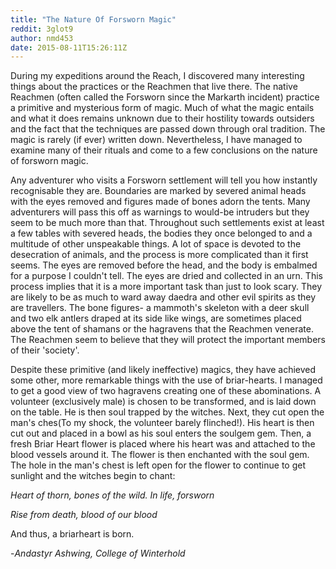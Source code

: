 ```yaml
---
title: "The Nature Of Forsworn Magic"
reddit: 3glot9
author: nmd453
date: 2015-08-11T15:26:11Z
---
```


During my expeditions around the Reach, I discovered many interesting things about the practices or the Reachmen that live there.
The native Reachmen (often called the Forsworn since the Markarth incident) practice a primitive and mysterious form of magic. Much of what the magic entails and what it does remains unknown due to their hostility towards outsiders and the fact that the techniques are passed down through oral tradition. The magic is rarely (if ever) written down. Nevertheless, I have managed to examine many of their rituals and come to a few conclusions on the nature of forsworn magic.

Any adventurer who visits a Forsworn settlement will tell you how instantly recognisable they are. Boundaries are marked by severed animal heads with the eyes removed and figures made of bones adorn the tents. Many adventurers will pass this off as warnings to would-be intruders but they seem to be much more than that. Throughout such settlements exist at least a few tables with severed heads, the bodies they once belonged to and a multitude of other unspeakable things. A lot of space is devoted to the desecration of animals, and the process is more complicated than it first seems. The eyes are removed before the head, and the body is embalmed for a purpose I couldn't tell. The eyes are dried and collected in an urn. This process implies that it is a more important task than just to look scary. They are likely to be as much to ward away daedra and other evil spirits as they are travellers. The bone figures- a  mammoth's skeleton with a deer skull and  two elk antlers draped at its side like wings, are sometimes placed above the tent of shamans or the hagravens that the Reachmen venerate. The Reachmen seem to believe that they will protect the important members of their 'society'. 

Despite these primitive (and likely ineffective) magics, they have achieved some other, more remarkable things with the use of briar-hearts. I managed to get a good view of two hagravens creating one of these abominations. A volunteer (exclusively male) is chosen to be transformed, and is laid down on the table. He is then soul trapped by the witches. Next, they cut open the man's ches(To my shock, the volunteer barely flinched!). His heart is then cut out and placed in a bowl as his soul enters the soulgem gem. Then, a fresh Briar Heart flower is placed where his heart was and attached to the blood vessels around it. The flower is then enchanted with the soul gem. The hole in the man's chest is left open for the flower to continue to get sunlight and the witches begin to chant:

*Heart of thorn, bones of the wild. In life, forsworn*

*Rise from death, blood of our blood*

And thus, a briarheart is born.


-*Andastyr Ashwing, College of Winterhold*

